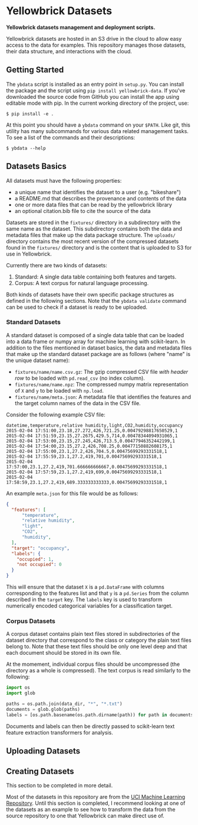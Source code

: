 # Yellowbrick Datasets
**Yellowbrick datasets management and deployment scripts.**

Yellowbrick datasets are hosted in an S3 drive in the cloud to allow easy access to the data for examples. This repository manages those datasets, their data structure, and interactions with the cloud.

## Getting Started

The `ybdata` script is installed as an entry point in `setup.py`. You can install the package and the script using `pip install yellowbrick-data`. If you've downloaded the source code from GitHub you can install the app using editable mode with pip. In the current working directory of the project, use:

```
$ pip install -e .
```

At this point you should have a `ybdata` command on your `$PATH`. Like git, this utility has many subcommands for various data related management tasks. To see a list of the commands and their descriptions:

```
$ ybdata --help
```

## Datasets Basics

All datasets must have the following properties:

- a unique name that identifies the dataset to a user (e.g. "bikeshare")
- a README.md that describes the provenance and contents of the data
- one or more data files that can be read by the yellowbrick library
- an optional citation.bib file to cite the source of the data

Datasets are stored in the `fixtures/` directory in a subdirectory with the same name as the dataset. This subdirectory contains both the data and metadata files that make up the data package structure. The `uploads/` directory contains the most recent version of the compressed datasets found in the `fixtures/` directory and is the content that is uploaded to S3 for use in Yellowbrick.

Currently there are two kinds of datasets:

1. Standard: A single data table containing both features and targets.
2. Corpus: A text corpus for natural language processing.

Both kinds of datasets have their own specific package structures as defined in the following sections. Note that the `ybdata validate` command can be used to check if a dataset is ready to be uploaded.

### Standard Datasets

A standard dataset is composed of a single data table that can be loaded into a data frame or numpy array for machine learning with scikit-learn. In addition to the files mentioned in dataset basics, the data and metadata files that make up the standard dataset package are as follows (where "name" is the unique dataset name):

- `fixtures/name/name.csv.gz`: The gzip compressed CSV file _with header row_ to be loaded with `pd.read_csv` (no index column).
- `fixtures/name/name.npz`: The compressed numpy matrix representation of `X` and `y` to be loaded with `np.load`.
- `fixtures/name/meta.json`: A metadata file that identifies the features and the target column names of the data in the CSV file.

Consider the following example CSV file:

```csv
datetime,temperature,relative humidity,light,CO2,humidity,occupancy
2015-02-04 17:51:00,23.18,27.272,426,721.25,0.00479298817650529,1
2015-02-04 17:51:59,23.15,27.2675,429.5,714,0.00478344094931065,1
2015-02-04 17:53:00,23.15,27.245,426,713.5,0.00477946352442199,1
2015-02-04 17:54:00,23.15,27.2,426,708.25,0.00477150882608175,1
2015-02-04 17:55:00,23.1,27.2,426,704.5,0.00475699293331518,1
2015-02-04 17:55:59,23.1,27.2,419,701,0.00475699293331518,1
2015-02-04 17:57:00,23.1,27.2,419,701.666666666667,0.00475699293331518,1
2015-02-04 17:57:59,23.1,27.2,419,699,0.00475699293331518,1
2015-02-04 17:58:59,23.1,27.2,419,689.333333333333,0.00475699293331518,1
```

An example `meta.json` for this file would be as follows:

```json
{
  "features": [
      "temperature",
      "relative humidity",
      "light",
      "CO2",
      "humidity",
  ],
  "target": "occupancy",
  "labels": {
    "occupied": 1,
    "not occupied": 0
  }
}
```

This will ensure that the dataset `X` is a `pd.DataFrame` with columns corresponding to the features list and that `y` is a `pd.Series` from the column described in the `target` key. The `labels` key is used to transform numerically encoded categorical variables for a classification target.

### Corpus Datasets

A corpus dataset contains plain text files stored in subdirectories of the dataset directory that correspond to the class or category the plain text files belong to. Note that these text files should be only one level deep and that each document should be stored in its own file.

At the momement, individual corpus files should be uncompressed (the directory as a whole is compressed). The text corpus is read similarly to the following:

```python
import os
import glob

paths = os.path.join(data_dir, "*", "*.txt")
documents = glob.glob(paths)
labels = [os.path.basename(os.path.dirname(path)) for path in documents]
```

Documents and labels can then be directly passed to scikit-learn text feature extraction transformers for analysis.

## Uploading Datasets

## Creating Datasets

This section to be completed in more detail.

Most of the datasets in this repository are from the [UCI Machine Learning Repository](https://archive.ics.uci.edu/ml/index.php). Until this section is completed, I recommend looking at one of the datasets as an example to see how to transform the data from the source repository to one that Yellowbrick can make direct use of.